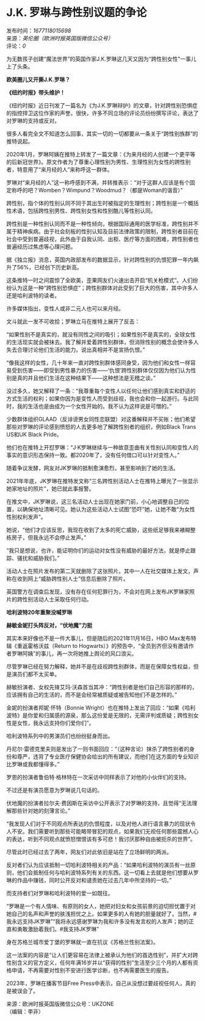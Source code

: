 # J.K. 罗琳与跨性别议题的争论

发布时间：_1677118015698_  
来源：_英伦圈（欧洲时报英国版微信公众号）_  
评论：_0_  

为无数孩子创建“魔法世界”的英国作家J.K.罗琳这几天又因为“跨性别女性”一事儿上了头条。

**欧美圈儿又开撕J.K.罗琳？**

**《纽约时报》带头维护！**

《纽约时报》近日刊发了一篇名为《为J.K.罗琳辩护》的文章，针对跨性别恐惧症的指控捍卫这位作家的声誉。很快，许多不同立场的评论员纷纷撰写评论，表达了对罗琳的支持或反对。

很多人看完全文不知道怎么回事，其实一切的一切都要从一条关于“跨性别族群”的推特说起。

2020年1月，罗琳阿姨在推特上转发了一篇文章：《为来月经的人创建一个更平等的后新冠世界》。原文作者为了尊重心理性别为男性、生理性别为女性的跨性别者，特意用了“来月经的人”来称呼这一群体。

罗琳对“来月经的人”这一称呼感到不满，并转推表示：“对于这群人应该是有个固定称呼的吧？Womben？Wimpund？Woodmud？（都是Woman的谐音）”

跨性别，指个体的性别认同不同于其出生时被指定的生理性别；跨性别是一个概括性术语，包括跨性别男性、跨性别女性和性别酷儿等性别认同。

跨性别是一种性别认同而不是一种性倾向，根据国际通用的医学标准，跨性别并不属于精神疾病。由于社会刻板的性别认知及目前法律政策的限制，跨性别者目前在社会中受到普遍歧视，此外由于自我认同、出柜、医疗等方面的困难，跨性别者也普遍经历过焦虑等心理问题。

据《独立报》消息，英国内政部发布的数据显示，针对跨性别的仇恨犯罪一年内飙升了56%，已经创下历史新高。

这条推特一时之间震惊了全欧美，歪果网友们火速出击开启“机关枪模式”。人们纷纷认为这是一种“跨性别恐惧症”；跨性别群体对此受到了巨大的伤害，其中许多人还是哈利波特的读者。

许多媒体指出，变性人或非二元人也可以来月经。

文斗就此一发不可收拾；罗琳立马在推特上展开了反击：

“如果性别不是真实的，就没有同性之间的吸引；如果性别不是真实的，全球女性的生活现实就会被抹去。我了解并爱着跨性别群体，但消除性别的概念会使许多人失去合理讨论他们生活的能力。说出真相并不是宣扬仇恨。”

“像我这样的女性，几十年来一直对跨性别群体感同身受，因为他们和女性一样容易受到伤害——即受到男性暴力的伤害——‘仇恨’跨性别群体仅仅因为他们认为性别是真的并且他们生活在这种结果下——这种想法是无稽之谈。”

没过多久，她又解释了一条：“我尊重每个变性人以任何让他们感到真实和舒适的方式生活的权利；如果你因为是变性人而受到歧视，我也会和你一起游行。与此同时，我的生活也是由成为一个女性开始的。我不认为这样说是可憎的。”

少数群体组织GLAAD（反诽谤男女同性恋联盟）对这番解释并不买账；他们希望那些对罗琳的评论感到愤怒的人去更多地了解跨性别者的组织，例如Black Trans US和UK Black Pride。

他们也在推特上开怼罗琳：“J·K罗琳继续与一种故意歪曲有关性别认同和变性人的事实的意识形态保持一致。都2020年了，没有任何借口可以针对变性人。”

随着争议发酵，网友对JK罗琳的抵制愈演愈烈，甚至影响到了她的生活。

2021年年底，JK罗琳在推特发文称“三名跨性别活动人士在推特上曝光了一张显示她家地址的照片”，她已就此事报警。

在推文中，JK罗琳说，这三名活动人士出现在她家门前，小心地调整自己的位置，以确保地址清晰可见。她认为这些活动人士试图“恐吓”她，让她不敢“为女性性别权利发声”。

她说，“他们才应该反思，我现在收到了太多的死亡威胁，这些纸足够我来裱糊整栋房子，但我永远不会停止发声。”

“我只是想说，也许，能证明你们的运动对女性没有威胁的最好方法，就是停止跟踪、骚扰和威胁我们。”

活动人士在照片发布的第二天就删除了这张照片。其中一人在社交媒体上发文，声称在收到网上“威胁跨性别人士”信息后删除了照片。

英国警方在调查后发现，没有存在任何犯罪行为，不会对在网上发布JK罗琳家照片的跨性别活动人士采取任何行动。

**哈利波特20年重聚没喊罗琳**

**赫敏金妮打头阵反对，“伏地魔”力挺**

其实本来好像也不是一件大事儿，但是随后的2021年11月16日，HBO Max发布特辑《重返霍格沃兹（Return to Hogwarts）》的预告中，“全员到齐但没有邀请作者罗琳阿姨”的事儿，再一次将她推上舆论的风口浪尖。

尽管罗琳已经在努力解释，她并不是在歧视跨性别群体，而是在保障女性权益，但是演员们都不太买单。

赫敏扮演者、女权先锋艾玛·沃森首当其冲：“跨性别者是他们自己形容的那样的，应该拥有自己的生活的，而不是会经常被质疑或被告知他们不是怎样的。”

金妮的扮演者邦妮·怀特（Bonnie Wright）也在推特上发出了回应：“如果《哈利波特》是你爱和归属感的源泉，那么这份爱是无限的，无需评判或质疑；跨性别女性是女性，我永远支持你们爱你们”。

哈利波特系列中的男演员们也纷纷挺身而出。

丹尼尔·雷德克里夫则是发出了一则书面回应：“（这种言论）抹杀了跨性别者的身份和尊严，违背了专业医疗保健协会给出的所有建议，而他们在这方面的专业知识比罗琳或我都懂得多。”

罗恩的扮演者鲁伯特·格林特在一次采访中同样表示了对他的小伙伴们的支持。

不过还是有演员愿意为罗琳说几句话的。

伏地魔的扮演者拉尔夫·费因斯在采访中公开表示了对罗琳的支持，且觉得“无法理解那些针对她的刻薄言论。”

“我发现人们对于不同观点所表达的仇恨程度，以及对他人进行语言暴力的现状令人不安。我们需要听到那些可能略带冒犯的观点，如果我们无视任何那些震撼人心的表达，听到不同观点就愤怒憎恨该有多可悲！我讨厌那种自由被扼杀的世界”。

尽管此时已经过去了两年，网友们对此依旧是站在了立场鲜明的两派。

反对者们认为应该抵制一切哈利波特相关的产品：“如果哈利波特的演员有一丝原则，他们会抵制任何与哈利波特系列有关的东西。这一切看上去就是他们想要从罗琳的作品中赚钱，同时公开反对和谴责她在过去几年中所坚持的一切。”

而支持者们对罗琳和哈利波特的爱一如既往。

“罗琳是一个有人情味、有原则的女人，她把对妇女和女孩前景的迫切担忧置于对她自己的名声和声誉的肤浅担忧之上。如果更多的人有她的胆量就好了。当然，#我永远支持JK罗琳”“我将永远感谢罗琳为我和许多没有发言权的人发声；她的正直和勇敢激励着我们。#我支持JK罗琳”

身在苏格兰城市爱丁堡的罗琳就一直在抗议《苏格兰性别法案》。

这一法案的内容是“让人们更容易在法律上被承认为他们的首选性别”，并扩大对跨性别含义的官方定义，任何年满16岁并以“获得的性别”生活至少三个月的人都有资格申请，不再需要对性别不安进行医学诊断，也不再需要医生的报告。

2023年，罗琳在播客节目Free Press中表示，自己从没想过要歧视任何人，真的是被误会了。

来源：欧洲时报英国版微信公众号：UKZONE  
（编辑：李非）  